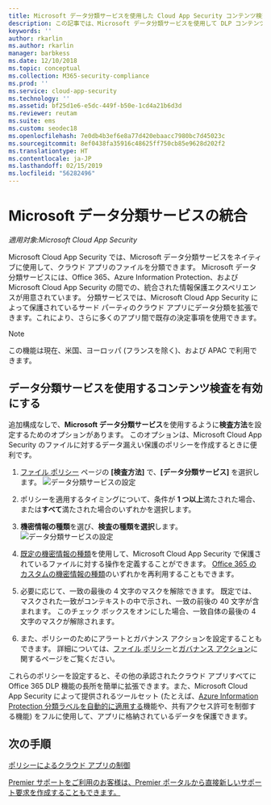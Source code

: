 ```yaml
---
title: Microsoft データ分類サービスを使用した Cloud App Security コンテンツ検査
description: この記事では、Microsoft データ分類サービスを使用して DLP コンテンツ検査を実行する場合に Microsoft Cloud App Security で従うプロセスについて説明します。
keywords: ''
author: rkarlin
ms.author: rkarlin
manager: barbkess
ms.date: 12/10/2018
ms.topic: conceptual
ms.collection: M365-security-compliance
ms.prod: ''
ms.service: cloud-app-security
ms.technology: ''
ms.assetid: bf25d1e6-e5dc-449f-b50e-1cd4a21b6d3d
ms.reviewer: reutam
ms.suite: ems
ms.custom: seodec18
ms.openlocfilehash: 7e0db4b3ef6e8a77d420ebaacc7980bc7d45023c
ms.sourcegitcommit: 8ef0438fa35916c48625ff750cb85e9628d202f2
ms.translationtype: HT
ms.contentlocale: ja-JP
ms.lasthandoff: 02/15/2019
ms.locfileid: "56282496"
---
```

# <a name="microsoft-data-classification-services-integration"></a>Microsoft データ分類サービスの統合

*適用対象:Microsoft Cloud App Security*

Microsoft Cloud App Security では、Microsoft データ分類サービスをネイティブに使用して、クラウド アプリのファイルを分類できます。 Microsoft データ分類サービスには、Office 365、Azure Information Protection、および Microsoft Cloud App Security の間での、統合された情報保護エクスペリエンスが用意されています。 分類サービスでは、Microsoft Cloud App Security によって保護されているサード パーティのクラウド アプリにデータ分類を拡張できます。これにより、さらに多くのアプリ間で既存の決定事項を使用できます。

>[!NOTE]
> この機能は現在、米国、ヨーロッパ (フランスを除く)、および APAC で利用できます。


## <a name="enable-content-inspection-with-data-classification-services"></a>データ分類サービスを使用するコンテンツ検査を有効にする

追加構成なしで、**Microsoft データ分類サービス**を使用するように**検査方法**を設定するためのオプションがあります。 このオプションは、Microsoft Cloud App Security のファイルに対するデータ漏えい保護のポリシーを作成するときに便利です。


1. [ファイル ポリシー](data-protection-policies.md) ページの **[検査方法]** で、**[データ分類サービス]** を選択します。
     ![データ分類サービスの設定](./media/dcs-enable.png)
2. ポリシーを適用するタイミングについて、条件が **1 つ以上**満たされた場合、または**すべて**満たされた場合のいずれかを選択します。
3. **機密情報の種類**を選び、**検査の種類を選択**します。
 ![データ分類サービスの設定](./media/dcs-sensitive-information-type.png)

4. [既定の機密情報の種類](https://support.office.com/article/what-the-sensitive-information-types-look-for-fd505979-76be-4d9f-b459-abef3fc9e86b)を使用して、Microsoft Cloud App Security で保護されているファイルに対する操作を定義することができます。 [Office 365 のカスタムの機密情報の種類](https://support.office.com/article/create-a-custom-sensitive-information-type-82c382a5-b6db-44fd-995d-b333b3c7fc30)のいずれかを再利用することもできます。

5. 必要に応じて、一致の最後の 4 文字のマスクを解除できます。 既定では、マスクされた一致がコンテキストの中で示され、一致の前後の 40 文字が含まれます。 このチェック ボックスをオンにした場合、一致自体の最後の 4 文字のマスクが解除されます。

6. また、ポリシーのためにアラートとガバナンス アクションを設定することもできます。 詳細については、[ファイル ポリシー](data-protection-policies.md)と[ガバナンス アクション](governance-actions.md)に関するページをご覧ください。

これらのポリシーを設定すると、その他の承認されたクラウド アプリすべてに Office 365 DLP 機能の長所を簡単に拡張できます。また、Microsoft Cloud App Security によって提供されるツールセット (たとえば、[Azure Information Protection 分類ラベルを自動的に適用する](azip-integration.md)機能や、共有アクセス許可を制御する機能) をフルに使用して、アプリに格納されているデータを保護できます。



## <a name="next-steps"></a>次の手順  
[ポリシーによるクラウド アプリの制御](control-cloud-apps-with-policies.md)   

[Premier サポートをご利用のお客様は、Premier ポータルから直接新しいサポート要求を作成することもできます。](https://premier.microsoft.com/)  
  
